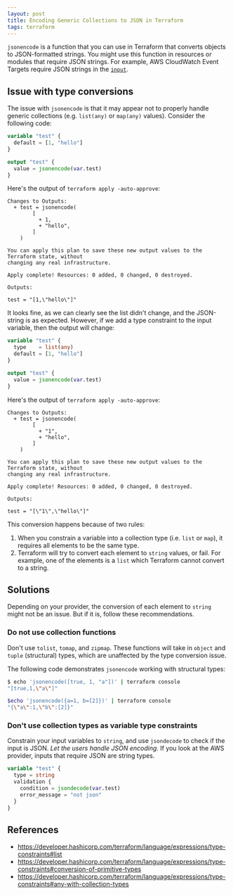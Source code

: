 ```yaml
---
layout: post
title: Encoding Generic Collections to JSON in Terraform
tags: terraform
---
```


`jsonencode` is a function that you can use in Terraform that converts objects to JSON-formatted strings.
You might use this function in resources or modules that require JSON strings. For example, AWS CloudWatch
Event Targets require JSON strings in the [`input`](https://registry.terraform.io/providers/hashicorp/aws/latest/docs/resources/cloudwatch_event_target#input-1).

## Issue with type conversions

The issue with `jsonencode` is that it may appear not to properly handle generic collections (e.g. `list(any)` or `map(any)` values).
Consider the following code:

```tf
variable "test" {
  default = [1, "hello"]
}

output "test" {
  value = jsonencode(var.test)
}
```

Here's the output of `terraform apply -auto-approve`:

```plaintext
Changes to Outputs:
  + test = jsonencode(
        [
          + 1,
          + "hello",
        ]
    )

You can apply this plan to save these new output values to the Terraform state, without
changing any real infrastructure.

Apply complete! Resources: 0 added, 0 changed, 0 destroyed.

Outputs:

test = "[1,\"hello\"]"
```

It looks fine, as we can clearly see the list didn't change, and the JSON-string is as expected.
However, if we add a type constraint to the input variable, then the output will change:

```tf
variable "test" {
  type    = list(any)
  default = [1, "hello"]
}

output "test" {
  value = jsonencode(var.test)
}
```

Here's the output of `terraform apply -auto-approve`:

```plaintext
Changes to Outputs:
  + test = jsonencode(
        [
          + "1",
          + "hello",
        ]
    )

You can apply this plan to save these new output values to the Terraform state, without
changing any real infrastructure.

Apply complete! Resources: 0 added, 0 changed, 0 destroyed.

Outputs:

test = "[\"1\",\"hello\"]"
```

This conversion happens because of two rules:

1. When you constrain a variable into a collection type (i.e. `list` or `map`), it requires all elements to be the same type.
2. Terraform will try to convert each element to `string` values, or fail. For example, one of the elements is a `list`
   which Terraform cannot convert to a string.

## Solutions

Depending on your provider, the conversion of each element to `string` might not be an issue. But if it is, follow these
recommendations.

### Do not use collection functions

Don't use `tolist`, `tomap`, and `zipmap`. These functions will take in `object` and `tuple` (structural) types,
which are unaffected by the type conversion issue.

The following code demonstrates `jsonencode` working with structural types:

```sh
$ echo 'jsonencode([true, 1, "a"])' | terraform console
"[true,1,\"a\"]"

$echo 'jsonencode({a=1, b=[2]})' | terraform console
"{\"a\":1,\"b\":[2]}"
```

### Don't use collection types as variable type constraints

Constrain your input variables to `string`, and use `jsondecode` to check if the input is JSON. *Let the users handle JSON encoding*.
If you look at the AWS provider, inputs that require JSON are string types.

```tf
variable "test" {
  type = string
  validation {
    condition = jsondecode(var.test)
    error_message = "not json"
  }
}
```

## References

- <https://developer.hashicorp.com/terraform/language/expressions/type-constraints#list>
- <https://developer.hashicorp.com/terraform/language/expressions/type-constraints#conversion-of-primitive-types>
- <https://developer.hashicorp.com/terraform/language/expressions/type-constraints#any-with-collection-types>
